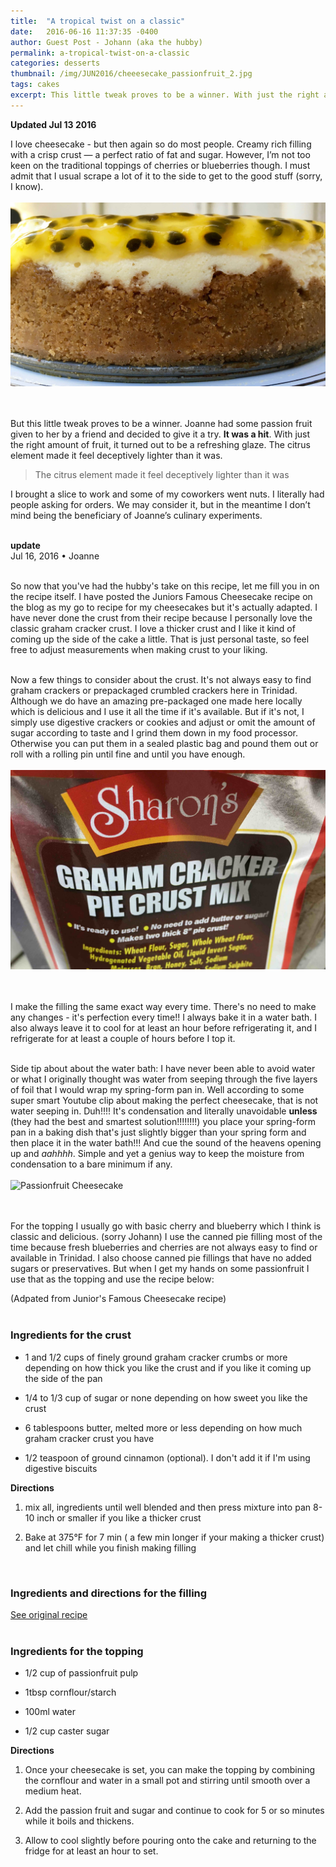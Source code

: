 ```yaml
---
title:  "A tropical twist on a classic"
date:   2016-06-16 11:37:35 -0400
author: Guest Post - Johann (aka the hubby)
permalink: a-tropical-twist-on-a-classic
categories: desserts
thumbnail: /img/JUN2016/cheeesecake_passionfruit_2.jpg
tags: cakes
excerpt: This little tweak proves to be a winner. With just the right amount of fruit, it turned out to be a refreshing glaze
---
```


**Updated Jul 13 2016**

I love cheesecake - but then again so do most people. Creamy rich filling with a crisp crust &mdash; a perfect ratio of fat and sugar. However, I’m not too keen on the traditional toppings of cherries or blueberries though. I must admit that I usual scrape a lot of it to the side to get to the good stuff (sorry, I know).
<br>
<br>
![Passionfruit Cheesecake](/img/JUN2016/cheeesecake_passionfruit_2.jpg)  
<br>
<br>

But this little tweak proves to be a winner. Joanne had some passion fruit given to her by a friend and decided to give it a try. **It was a hit**. With just the right amount of fruit, it turned out to be a refreshing glaze. The citrus element made it feel deceptively lighter than it was.

>The citrus element made it feel deceptively lighter than it was

I brought a slice to work and some of my coworkers went nuts. I literally had people asking for orders. We may consider it, but in the meantime I don’t mind being the beneficiary of Joanne’s culinary experiments.
<br><br>



 **update**
 <br>
Jul 16, 2016 • Joanne
<br><br>

So now that you've had the hubby's take on this recipe, let me fill you in on the recipe itself. I have posted the Juniors Famous Cheesecake recipe on the blog as my go to recipe for my cheesecakes but it's actually adapted. I have never done the crust from their recipe because I personally love the classic graham cracker crust. I love a thicker crust and I like it kind of coming up the side of the cake a little. That is just personal taste, so feel free to adjust measurements when making crust to your liking.  
<br>

Now a few things to consider about the crust. It's not always easy to find graham crackers or prepackaged crumbled crackers here in Trinidad. Although we do have an amazing pre-packaged one made here locally which is delicious and I use it all the time if it's available. But if it's not, I simply use digestive crackers or cookies and adjust or omit the amount of sugar according to taste and I grind them down in my food processor. Otherwise you can put them in a sealed plastic bag and pound them out or roll with a rolling pin until fine and until you have enough.
<br>
<br>
![Passionfruit Cheesecake](/img/JUN2016/pie-crust.jpg)  
<br>
<br>

I make the filling the same exact way every time. There's no need to make any changes - it's perfection every time!! I always bake it in a water bath. I also always leave it to cool for at least an hour before refrigerating it, and I refrigerate for at least a couple of hours before I top it.
<br><br>

Side tip about about the water bath: I have never been able to avoid water or what I originally thought was water from seeping through the five layers of foil that I would wrap my spring-form pan in. Well according to some super smart Youtube clip about making the perfect cheesecake, that is not water seeping in. Duh!!!! It's condensation and literally unavoidable **unless** (they had the best and smartest solution!!!!!!!!) you place your spring-form pan in a baking dish that's just slightly bigger than your spring form and then place it in the water bath!!! And cue the sound of the heavens opening up and *aahhhh*. Simple and yet a genius way to keep the moisture from condensation to a bare minimum if any.
<br>
<br>
![Passionfruit Cheesecake](/img/JUN2016/cheeesecake_passionfruit_1.jpg")  
<br>
<br>

For the topping I usually go with basic cherry and blueberry which I think is classic and delicious. (sorry Johann) I use the canned pie filling most of the time because fresh blueberries and cherries are not always easy to find or available in Trinidad. I also choose canned pie fillings that have no added sugars or preservatives. But when I get my hands on some passionfruit I use that as the topping and use the recipe below:

(Adpated from Junior's Famous Cheesecake recipe)
<br><br>

### Ingredients for the crust
* 1 and 1/2 cups of finely ground graham cracker crumbs or more depending on how thick you like the crust and if you like it coming up the side of the pan

* 1/4 to 1/3 cup of sugar or none depending on how sweet you like the crust

* 6 tablespoons butter, melted more or less depending on how much graham cracker crust you have

* 1/2 teaspoon of ground cinnamon (optional). I don't add it if I'm using digestive biscuits

**Directions**

1. mix all, ingredients until well blended and then press mixture into pan 8-10 inch or smaller if you like a thicker crust

1. Bake at 375&deg;F for 7 min ( a few min longer if your making a thicker crust) and let chill while you finish making filling
<br>


### Ingredients and directions for the filling
[See original recipe](http://oliveandmango.com/juniors-cheesecake)
<br><br>

### Ingredients for the topping
* 1/2 cup of passionfruit pulp

* 1tbsp cornflour/starch

* 100ml water

* 1/2 cup caster sugar

**Directions**

1. Once your cheesecake is set, you can make the topping by combining the cornflour and water in a small pot and stirring until smooth over a medium heat.

1. Add the passion fruit and sugar and continue to cook for 5 or so minutes while it boils and thickens.

1. Allow to cool slightly before pouring onto the cake and returning to the fridge for at least an hour to set.

